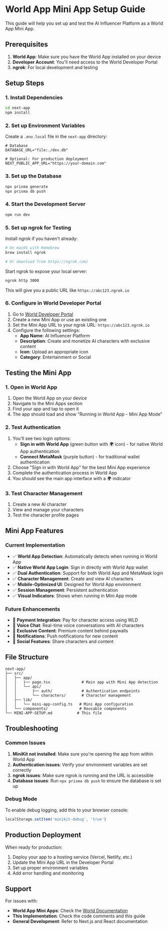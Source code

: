# World App Mini App Setup Guide

This guide will help you set up and test the AI Influencer Platform as a World App Mini App.

## Prerequisites

1. **World App**: Make sure you have the World App installed on your device
2. **Developer Account**: You'll need access to the World Developer Portal
3. **ngrok**: For local development and testing

## Setup Steps

### 1. Install Dependencies

```bash
cd next-app
npm install
```

### 2. Set up Environment Variables

Create a `.env.local` file in the `next-app` directory:

```env
# Database
DATABASE_URL="file:./dev.db"

# Optional: For production deployment
NEXT_PUBLIC_APP_URL="https://your-domain.com"
```

### 3. Set up the Database

```bash
npx prisma generate
npx prisma db push
```

### 4. Start the Development Server

```bash
npm run dev
```

### 5. Set up ngrok for Testing

Install ngrok if you haven't already:

```bash
# On macOS with Homebrew
brew install ngrok

# Or download from https://ngrok.com/
```

Start ngrok to expose your local server:

```bash
ngrok http 3000
```

This will give you a public URL like `https://abc123.ngrok.io`

### 6. Configure in World Developer Portal

1. Go to [World Developer Portal](https://developer.worldcoin.org)
2. Create a new Mini App or use an existing one
3. Set the Mini App URL to your ngrok URL: `https://abc123.ngrok.io`
4. Configure the following settings:
   - **App Name**: AI Influencer Platform
   - **Description**: Create and monetize AI characters with exclusive content
   - **Icon**: Upload an appropriate icon
   - **Category**: Entertainment or Social

## Testing the Mini App

### 1. Open in World App

1. Open the World App on your device
2. Navigate to the Mini Apps section
3. Find your app and tap to open it
4. The app should load and show "Running in World App - Mini App Mode"

### 2. Test Authentication

1. You'll see two login options:
   - **Sign in with World App** (green button with 🌍 icon) - for native World App authentication
   - **Connect MetaMask** (purple button) - for traditional wallet authentication
2. Choose "Sign in with World App" for the best Mini App experience
3. Complete the authentication process in World App
4. You should see the main app interface with a 🌍 indicator

### 3. Test Character Management

1. Create a new AI character
2. View and manage your characters
3. Test the character profile pages

## Mini App Features

### Current Implementation

- ✅ **World App Detection**: Automatically detects when running in World App
- ✅ **Native World App Login**: Sign in directly with World App wallet
- ✅ **Dual Authentication**: Support for both World App and MetaMask login
- ✅ **Character Management**: Create and view AI characters
- ✅ **Mobile-Optimized UI**: Designed for World App environment
- ✅ **Session Management**: Persistent authentication
- ✅ **Visual Indicators**: Shows when running in Mini App mode

### Future Enhancements

- 🔄 **Payment Integration**: Pay for character access using WLD
- 🔄 **Voice Chat**: Real-time voice conversations with AI characters
- 🔄 **Exclusive Content**: Premium content behind paywalls
- 🔄 **Notifications**: Push notifications for new content
- 🔄 **Social Features**: Share characters and content

## File Structure

```
next-app/
├── src/
│   ├── app/
│   │   ├── page.tsx              # Main app with Mini App detection
│   │   └── api/
│   │       ├── auth/             # Authentication endpoints
│   │       └── characters/       # Character management
│   ├── lib/
│   │   └── mini-app-config.ts   # Mini App configuration
│   └── components/              # Reusable components
└── MINI-APP-SETUP.md           # This file
```

## Troubleshooting

### Common Issues

1. **MiniKit not installed**: Make sure you're opening the app from within World App
2. **Authentication issues**: Verify your environment variables are set correctly
3. **ngrok issues**: Make sure ngrok is running and the URL is accessible
4. **Database issues**: Run `npx prisma db push` to ensure the database is set up

### Debug Mode

To enable debug logging, add this to your browser console:

```javascript
localStorage.setItem('minikit-debug', 'true')
```

## Production Deployment

When ready for production:

1. Deploy your app to a hosting service (Vercel, Netlify, etc.)
2. Update the Mini App URL in the Developer Portal
3. Set up proper environment variables
4. Add error handling and monitoring

## Support

For issues with:
- **World App Mini Apps**: Check the [World Documentation](https://docs.world.org)
- **This Implementation**: Check the code comments and this guide
- **General Development**: Refer to Next.js and React documentation 